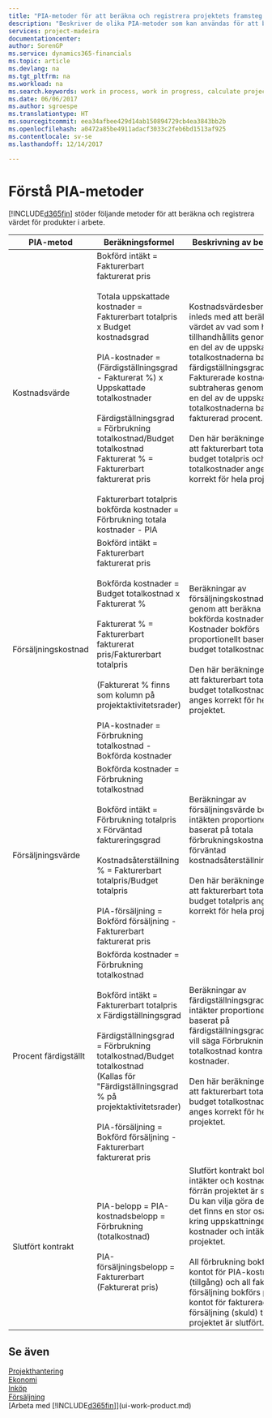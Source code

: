 ```yaml
---
title: "PIA-metoder för att beräkna och registrera projektets framsteg | Microsoft Docs"
description: "Beskriver de olika PIA-metoder som kan användas för att bokföra och övervaka ekonomisk information för pågående projekt som är produkter i arbete."
services: project-madeira
documentationcenter: 
author: SorenGP
ms.service: dynamics365-financials
ms.topic: article
ms.devlang: na
ms.tgt_pltfrm: na
ms.workload: na
ms.search.keywords: work in process, work in progress, calculate project WIP
ms.date: 06/06/2017
ms.author: sgroespe
ms.translationtype: HT
ms.sourcegitcommit: eea34afbee429d14ab150894729cb4ea3843bb2b
ms.openlocfilehash: a0472a85be4911adacf3033c2feb6bd1513af925
ms.contentlocale: sv-se
ms.lasthandoff: 12/14/2017

---
```

# <a name="understanding-wip-methods"></a>Förstå PIA-metoder
[!INCLUDE[d365fin](includes/d365fin_md.md)] stöder följande metoder för att beräkna och registrera värdet för produkter i arbete.

| PIA-metod | Beräkningsformel | Beskrivning av beräkning |
| --- | --- | --- |
| Kostnadsvärde |Bokförd intäkt = Fakturerbart fakturerat pris<br /><br /> Totala uppskattade kostnader = Fakturerbart totalpris x Budget kostnadsgrad<br /><br /> PIA-kostnader = (Färdigställningsgrad - Fakturerat %) x Uppskattade totalkostnader<br /><br /> Färdigställningsgrad = Förbrukning totalkostnad/Budget totalkostnad<br /> Fakturerat % = Fakturerbart fakturerat pris<br /><br /> Fakturerbart totalpris bokförda kostnader = Förbrukning totala kostnader - PIA |Kostnadsvärdesberäkningar inleds med att beräkna värdet av vad som har tillhandhållits genom att ta en del av de uppskattade totalkostnaderna baserat på färdigställningsgrad. Fakturerade kostnader subtraheras genom att ta en del av de uppskattade totalkostnaderna baserat på fakturerad procent.<br /><br /> Den här beräkningen kräver att fakturerbart totalpris, budget totalpris och budget totalkostnader anges korrekt för hela projektet. |
| Försäljningskostnad |Bokförd intäkt = Fakturerbart fakturerat pris<br /><br /> Bokförda kostnader = Budget totalkostnad x Fakturerat %<br /><br /> Fakturerat % = Fakturerbart fakturerat pris/Fakturerbart totalpris<br /><br /> (Fakturerat % finns som kolumn på projektaktivitetsrader)<br /><br /> PIA-kostnader = Förbrukning totalkostnad - Bokförda kostnader |Beräkningar av försäljningskostnader inleds genom att beräkna bokförda kostnader. Kostnader bokförs proportionellt baserat på budget totalkostnader.<br /><br /> Den här beräkningen kräver att fakturerbart totalpris och budget totalkostnader anges korrekt för hela projektet. |
| Försäljningsvärde |Bokförda kostnader = Förbrukning totalkostnad<br /><br /> Bokförd intäkt = Förbrukning totalpris x Förväntad faktureringsgrad<br /><br /> Kostnadsåterställning % = Fakturerbart totalpris/Budget totalpris<br /><br /> PIA-försäljning = Bokförd försäljning - Fakturerbart fakturerat pris |Beräkningar av försäljningsvärde bokför intäkten proportionellt baserat på totala förbrukningskostnader och förväntad kostnadsåterställningsgrad.<br /><br /> Den här beräkningen kräver att fakturerbart totalpris och budget totalpris anges korrekt för hela projektet. |
| Procent färdigställt |Bokförda kostnader = Förbrukning totalkostnad<br /><br /> Bokförd intäkt = Fakturerbart totalpris x Färdigställningsgrad<br /><br /> Färdigställningsgrad = Förbrukning totalkostnad/Budget totalkostnad<br /> (Kallas för "Färdigställningsgrad % på projektaktivitetsrader)<br /><br /> PIA-försäljning = Bokförd försäljning - Fakturerbart fakturerat pris |Beräkningar av färdigställningsgrad bokför intäkter proportionellt baserat på färdigställningsgraden, det vill säga Förbrukning totalkostnad kontra budget kostnader.<br /><br /> Den här beräkningen kräver att fakturerbart totalpris och budget totalkostnader anges korrekt för hela projektet. |
| Slutfört kontrakt |PIA-belopp = PIA-kostnadsbelopp = Förbrukning (totalkostnad)<br /><br /> PIA-försäljningsbelopp = Fakturerbart (Fakturerat pris) |Slutfört kontrakt bokför inte intäkter och kostnader förrän projektet är slutfört. Du kan vilja göra detta när det finns en stor osäkerhet kring uppskattningen av kostnader och intäkter för projektet.<br /><br /> All förbrukning bokförs på kontot för PIA-kostnader (tillgång) och all fakturerad försäljning bokförs på kontot för fakturerad PIA-försäljning (skuld) tills projektet är slutfört. |

## <a name="see-also"></a>Se även
[Projekthantering](projects-manage-projects.md)  
[Ekonomi](finance.md)  
[Inköp](purchasing-manage-purchasing.md)         
[Försäljning](sales-manage-sales.md)      
[Arbeta med [!INCLUDE[d365fin](includes/d365fin_md.md)]](ui-work-product.md)  


